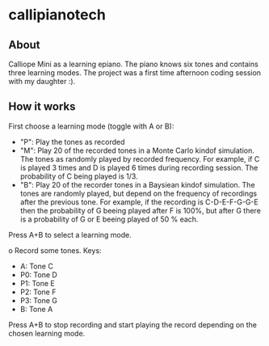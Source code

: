 # callipianotech

## About
Calliope Mini as a learning epiano. The piano knows six tones and contains three learning modes. The project was a first time afternoon coding session with my daughter :).

## How it works
First choose a learning mode (toggle with A or B):
- "P": Play the tones as recorded
- "M": Play 20 of the recorded tones in a Monte Carlo kindof simulation. The tones as randomly played by recorded frequency. For example, if C is played 3 times and D is played 6 times during recording session. The probability of C being played is 1/3.
- "B": Play 20 of the recorder tones in a Baysiean kindof simulation. The tones are randomly played, but depend on the frequency of recordings after the previous tone. For example, if the recording is C-D-E-F-G-G-E then the probability of G beeing played after F is 100%, but after G there is a probability of G or E beeing played of 50 % each. 

Press A+B to select a learning mode.

o Record some tones.
Keys:
- A: Tone C
- P0: Tone D
- P1: Tone E
- P2: Tone F
- P3: Tone G
- B: Tone A

Press A+B to stop recording and start playing the record depending on the chosen learning mode.
